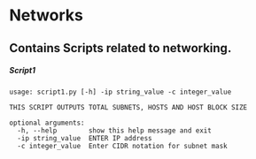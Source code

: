 # Networks
## Contains Scripts related to networking.

##### Script1
```
usage: script1.py [-h] -ip string_value -c integer_value

THIS SCRIPT OUTPUTS TOTAL SUBNETS, HOSTS AND HOST BLOCK SIZE

optional arguments:
  -h, --help        show this help message and exit
  -ip string_value  ENTER IP address
  -c integer_value  Enter CIDR notation for subnet mask 

```

